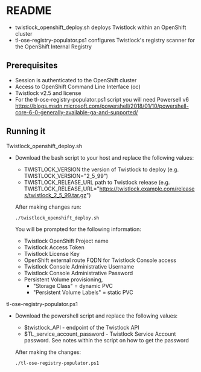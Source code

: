# README
* twistlock_openshift_deploy.sh deploys Twistlock within an OpenShift cluster
* tl-ose-registry-populator.ps1 configures Twistlock's registry scanner for the OpenShift Internal Registry

## Prerequisites 
* Session is authenticated to the OpenShift cluster
* Access to OpenShift Command Line Interface (oc)
* Twistlock v2.5 and license
* For the tl-ose-registry-populator.ps1 script you will need Powersell v6 https://blogs.msdn.microsoft.com/powershell/2018/01/10/powershell-core-6-0-generally-available-ga-and-supported/

## Running it
Twistlock_openshift_deploy.sh
* Download the bash script to your host and replace the following values:
  * TWISTLOCK_VERSION the version of Twistlock to deploy (e.g. TWISTLOCK_VERSION="2_5_99")
  * TWISTLOCK_RELEASE_URL path to Twistlock release (e.g. TWISTLOCK_RELEASE_URL="https://twistlock.example.com/releases/twistlock_2_5_99.tar.gz")

  After making changes run:
  ```
  ./twistlock_openshift_deploy.sh
  ```
  You will be prompted for the following information:
  * Twistlock OpenShift Project name
  * Twistlock Access Token
  * Twistlock License Key
  * OpenShift external route FQDN for Twistlock Console access
  * Twistlock Console Administrative Username
  * Twistlock Console Administrative Password
  * Persistent Volume provisioning, 
    * "Storage Class" = dynamic PVC
    * "Persistent Volume Labels" = static PVC

tl-ose-registry-populator.ps1
* Download the powershell script and replace the following values: 
  * $twistlock_API - endpoint of the Twistlock API
  * $TL_service_account_password - Twistlock Service Account password. See notes within the script on how to get the password

  After making the changes:
  ```
  ./tl-ose-registry-populator.ps1
  ```
